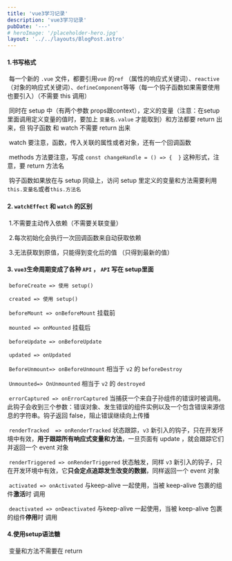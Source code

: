```yaml
---
title: 'vue3学习记录'
description: 'vue3学习记录'
pubDate: '---'
# heroImage: '/placeholder-hero.jpg'
layout: '../../layouts/BlogPost.astro'
---
```



#### 1.书写格式

​	每一个新的 `.vue` 文件，都要引用`vue` 的`ref` （属性的响应式关键词）、`reactive` （对象的响应式关键词）、`defineComponent`等等（每一个钩子函数如果需要使用也要引入）（不需要 this 调用）

​	同时在 setup 中（有两个参数 props跟context），定义的变量（注意：在setup里面调用定义变量的值时，要加上   `变量名.value`  才能取到）和方法都要 return 出来，但 钩子函数 和 watch 不需要 return 出来

​	watch 要注意，函数，传入关联的属性或者对象，还有一个回调函数

​	methods 方法要注意，写成  `const changeHandle = () => {  }` 这种形式，注意，要 return 方法名

​	钩子函数如果放在与 setup 同级上，访问 setup 里定义的变量和方法需要利用`this.变量名`或者`this.方法名` 

#### 2.  `watchEffect` 和 `watch` 的区别

​        1.不需要主动传入依赖（不需要关联变量）

​        2.每次初始化会执行一次回调函数来自动获取依赖

​        3.无法获取到原值，只能得到变化后的值 （只得到最新的值）

#### 3.  `vue3`生命周期变成了各种 `API` ， `API` 写在 setup里面

​      `beforeCreate => 使用 setup()`  

​      `created => 使用 setup()` 

​     ` beforeMount => onBeforeMount `    挂载前

​      `mounted => onMounted`                  挂载后

​      `beforeUpdate => onBeforeUpdate` 

​      `updated => onUpdated` 

​      `BeforeUnmount=> onBeforeUnmount`   相当于 `v2` 的 `beforeDestroy` 

​      `Unmounted=> OnUnmounted`                          相当于 `v2` 的 `destroyed` 

​      `errorCaptured => onErrorCaptured`    当捕获一个来自子孙组件的错误时被调用。此钩子会收到三个参数：错误对象、发生错误的组件实例以及一个包含错误来源信息的字符串。钩子返回 false，阻止错误继续向上传播

​      `renderTracked  => onRenderTracked`  状态跟踪，`v3` 新引入的钩子，只在开发环境中有效，**用于跟踪所有响应式变量和方法**，一旦页面有 update ，就会跟踪它们并返回一个 event 对象

​      `renderTriggered => onRenderTriggered`  状态触发，同样 `v3` 新引入的钩子，只在开发环境中有效，它**只会定点追踪发生改变的数据**，同样返回一个 event 对象

​	`activated => onActivated` 与keep-alive 一起使用，当被 keep-alive 包裹的组件**激活**时 调用

​	`deactivated => onDeactivated` 与keep-alive 一起使用，当被 keep-alive 包裹的组件**停用**时 调用

#### 4.使用setup语法糖

​	变量和方法不需要在 return